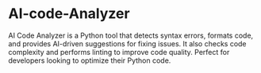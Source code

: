 # AI-code-Analyzer
AI Code Analyzer is a Python tool that detects syntax errors, formats code, and provides AI-driven suggestions for fixing issues. It also checks code complexity and performs linting to improve code quality. Perfect for developers looking to optimize their Python code.
